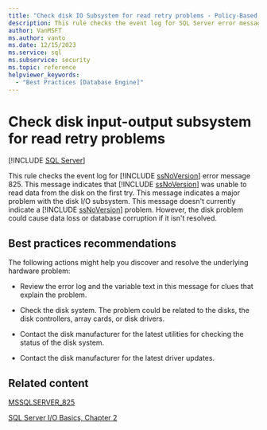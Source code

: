 ```yaml
---
title: "Check disk IO Subsystem for read retry problems - Policy-Based Management"
description: This rule checks the event log for SQL Server error message 825, which indicates SQL Server was unable to read data from the disk on the first try.
author: VanMSFT
ms.author: vanto
ms.date: 12/15/2023
ms.service: sql
ms.subservice: security
ms.topic: reference
helpviewer_keywords:
  - "Best Practices [Database Engine]"
---
```

# Check disk input-output subsystem for read retry problems

[!INCLUDE [SQL Server](../../includes/applies-to-version/sqlserver.md)]

This rule checks the event log for [!INCLUDE [ssNoVersion](../../includes/ssnoversion-md.md)] error message 825. This message indicates that [!INCLUDE [ssNoVersion](../../includes/ssnoversion-md.md)] was unable to read data from the disk on the first try. This message indicates a major problem with the disk I/O subsystem. This message doesn't currently indicate a [!INCLUDE [ssNoVersion](../../includes/ssnoversion-md.md)] problem. However, the disk problem could cause data loss or database corruption if it isn't resolved.

## Best practices recommendations

The following actions might help you discover and resolve the underlying hardware problem:

- Review the error log and the variable text in this message for clues that explain the problem.

- Check the disk system. The problem could be related to the disks, the disk controllers, array cards, or disk drivers.

- Contact the disk manufacturer for the latest utilities for checking the status of the disk system.

- Contact the disk manufacturer for the latest driver updates.

## Related content

[MSSQLSERVER_825](../errors-events/mssqlserver-825-database-engine-error.md)

[SQL Server I/O Basics, Chapter 2](/previous-versions/sql/sql-server-2005/administrator/cc917726(v=technet.10))
